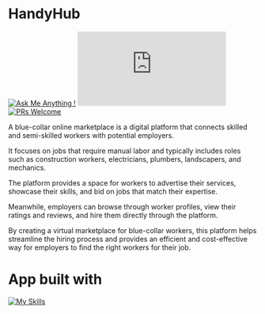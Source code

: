 # HandyHub

[![Ask Me Anything !](https://img.shields.io/badge/Ask%20me-anything-1abc9c.svg)](https://GitHub.com/Naereen/ama) [![GitHub pull-requests merged](https://badgen.net/github/merged-prs/Naereen/Strapdown.js)](https://github.com/Naereen/StrapDown.js/pulls?q=is%3Amerged) [![PRs Welcome](https://img.shields.io/badge/PRs-welcome-brightgreen.svg?style=flat-square)](http://makeapullrequest.com)

A blue-collar online marketplace is a digital platform that connects skilled and semi-skilled workers with potential employers.
<br/>

It focuses on jobs that require manual labor and typically includes roles such as construction workers, electricians, plumbers, landscapers, and mechanics. 
<br/>

The platform provides a space for workers to advertise their services, showcase their skills, and bid on jobs that match their expertise.
<br/>

Meanwhile, employers can browse through worker profiles, view their ratings and reviews, and hire them directly through the platform.
<br/>

By creating a virtual marketplace for blue-collar workers, this platform helps streamline the hiring process and provides an efficient and cost-effective way for employers to find the right workers for their job.

# App built with

[![My Skills](https://skillicons.dev/icons?i=javascript,html,css,mongodb,xd,nodejs,figma,react,scss,express,vercel,netlify&theme=light)](https://skillicons.dev)
